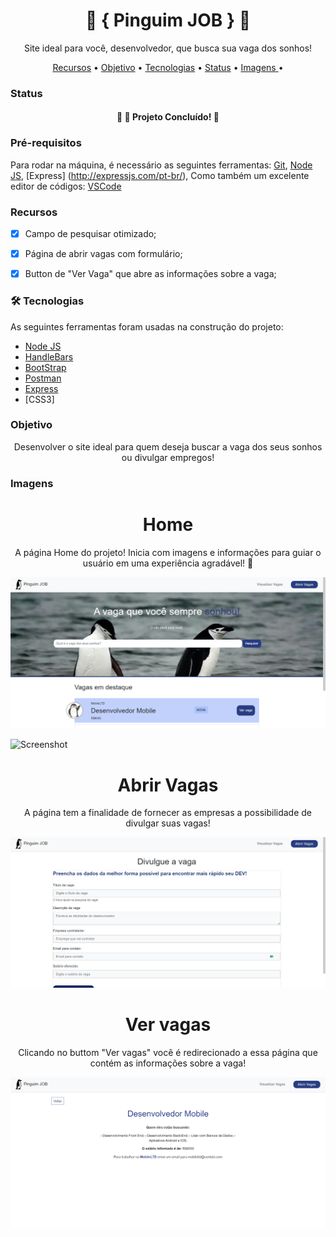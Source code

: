 <h1 align="center"> 🐧 { Pinguim JOB }  🐧 </h1>
<p align="center"> Site ideal para você, desenvolvedor, que busca sua vaga dos sonhos!</p>

<p align="center">
 <a href="#recursos">Recursos</a> •
  <a href="#objetivo">Objetivo</a> •
 <a href="#tecnologias">Tecnologias</a> • 
 <a href="#status">Status</a> • 
 <a href=#imagens"> Imagens </a> • 
</p>


### Status


<h4 align="center"> 
	🎯 🚀 Projeto Concluído! 🎯
</h4>



### Pré-requisitos

Para rodar na máquina, é necessário as seguintes ferramentas: 
[Git](https://git-scm.com), [Node JS](https://nodejs.org/en/), [Express] (http://expressjs.com/pt-br/), 
Como também um excelente editor de códigos:  [VSCode](https://code.visualstudio.com/)


### Recursos

- [x] Campo de pesquisar otimizado;
- [x] Página de abrir vagas com formulário;
- [x] Button de "Ver Vaga" que abre as informações sobre a vaga;


### 🛠 Tecnologias

As seguintes ferramentas foram usadas na construção do projeto:

- [Node JS](https://nodejs.org/en/)
- [HandleBars](https://handlebarsjs.com/)
- [BootStrap](https://getbootstrap.com/)
- [Postman](https://www.postman.com/)
- [Express](http://expressjs.com/pt-br/)
- [CSS3]

### Objetivo


 <p align="center">Desenvolver o site ideal para quem deseja buscar a vaga dos seus sonhos ou divulgar empregos!</p>



### Imagens

<h1 align="center"> Home </h1>
<p align="center"> A página Home do projeto! Inicia com imagens e informações para guiar o usuário em uma experiência agradável! 🐧 </p>

![Screenshot](prints/home.png)
		 
![Screenshot](prints/home2.png)
		 
		 
		 

<h1 align="center"> Abrir Vagas </h1>
<p align="center"> A página tem a finalidade de fornecer as empresas a possibilidade de divulgar suas vagas! </p>

![Screenshot](prints/abrirvagas.png)
		 
		 

<h1 align="center"> Ver vagas </h1>
<p align="center"> Clicando no buttom "Ver vagas" você é redirecionado a essa página que contém as informações sobre a vaga! </p>

![Screenshot](prints/vervagas.png)
		 


		  
